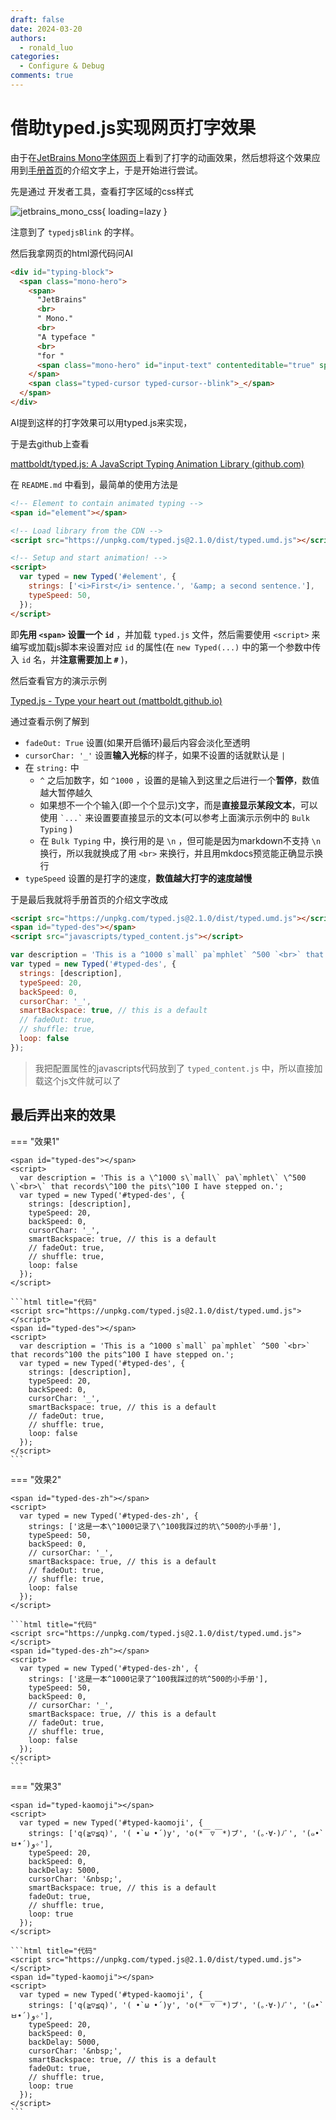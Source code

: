 ```yaml
---
draft: false
date: 2024-03-20
authors:
  - ronald_luo
categories:
  - Configure & Debug
comments: true
---
```


# 借助typed.js实现网页打字效果

由于在[JetBrains Mono字体网页](https://www.jetbrains.com/lp/mono/)上看到了打字的动画效果，然后想将这个效果应用到[手册首页](https://ronaldln.github.io/MyPamphlet/)的介绍文字上，于是开始进行尝试。

<!-- more -->

先是通过 开发者工具，查看打字区域的css样式

![jetbrains_mono_css](../images/jetbrains_mono_css.png){ loading=lazy }

注意到了 `typedjsBlink` 的字样。

然后我拿网页的html源代码问AI

```html
<div id="typing-block">
  <span class="mono-hero">
    <span>
      "JetBrains"
      <br>
      " Mono."
      <br>
      "A typeface "
      <br>
      "for "
      <span class="mono-hero" id="input-text" contenteditable="true" spellcheck="false">developers</span>
    </span>
    <span class="typed-cursor typed-cursor--blink">​_</span>
  </span>
</div>
```

AI提到这样的打字效果可以用typed.js来实现，

于是去github上查看

[mattboldt/typed.js: A JavaScript Typing Animation Library (github.com)](https://github.com/mattboldt/typed.js)

在 `README.md` 中看到，最简单的使用方法是

```html
<!-- Element to contain animated typing -->
<span id="element"></span>

<!-- Load library from the CDN -->
<script src="https://unpkg.com/typed.js@2.1.0/dist/typed.umd.js"></script>

<!-- Setup and start animation! -->
<script>
  var typed = new Typed('#element', {
    strings: ['<i>First</i> sentence.', '&amp; a second sentence.'],
    typeSpeed: 50,
  });
</script>
```

即**先用 `<span>` 设置一个 `id`** ，并加载 `typed.js` 文件，然后需要使用 `<script>` 来编写或加载js脚本来设置对应 `id` 的属性(在 `new Typed(...)` 中的第一个参数中传入 `id` 名，并**注意需要加上 `#`** )，

然后查看官方的演示示例

[Typed.js - Type your heart out (mattboldt.github.io)](https://mattboldt.github.io/typed.js/)

通过查看示例了解到

-   `fadeOut: True` 设置(如果开启循环)最后内容会淡化至透明
-   `cursorChar: '_'` 设置**输入光标**的样子，如果不设置的话就默认是 `|`
-   在 `string:` 中
    -   `^` 之后加数字，如 `^1000` ，设置的是输入到这里之后进行一个**暂停**，数值越大暂停越久
    -   如果想不一个个输入(即一个个显示)文字，而是**直接显示某段文本**，可以使用 <code>\`...\`</code> 来设置要直接显示的文本(可以参考上面演示示例中的 `Bulk Typing` )
    -   在 `Bulk Typing` 中，换行用的是 `\n` ，但可能是因为markdown不支持 `\n` 换行，所以我就换成了用 `<br>` 来换行，并且用mkdocs预览能正确显示换行
-   `typeSpeed` 设置的是打字的速度，**数值越大打字的速度越慢**

于是最后我就将手册首页的介绍文字改成

```html title="index.md"
<script src="https://unpkg.com/typed.js@2.1.0/dist/typed.umd.js"></script>
<span id="typed-des"></span> 
<script src="javascripts/typed_content.js"></script>
```

```js title="typed_content.js"
var description = 'This is a ^1000 s`mall` pa`mphlet` ^500 `<br>` that records^100 the pits^100 I have stepped on.';
var typed = new Typed('#typed-des', {
  strings: [description],
  typeSpeed: 20,
  backSpeed: 0,
  cursorChar: '_',
  smartBackspace: true, // this is a default
  // fadeOut: true,
  // shuffle: true,
  loop: false
});
```

>   我把配置属性的javascripts代码放到了 `typed_content.js` 中，所以直接加载这个js文件就可以了

<h2>最后弄出来的效果</h2>

<script src="https://unpkg.com/typed.js@2.1.0/dist/typed.umd.js"></script>

=== "效果1"

    <span id="typed-des"></span>
    <script>
      var description = 'This is a \^1000 s\`mall\` pa\`mphlet\` \^500 \`<br>\` that records\^100 the pits\^100 I have stepped on.';
      var typed = new Typed('#typed-des', {
        strings: [description],
        typeSpeed: 20,
        backSpeed: 0,
        cursorChar: '_',
        smartBackspace: true, // this is a default
        // fadeOut: true,
        // shuffle: true,
        loop: false
      });
    </script>
    
    ```html title="代码"
    <script src="https://unpkg.com/typed.js@2.1.0/dist/typed.umd.js"></script>
    <span id="typed-des"></span>
    <script>
      var description = 'This is a ^1000 s`mall` pa`mphlet` ^500 `<br>` that records^100 the pits^100 I have stepped on.';
      var typed = new Typed('#typed-des', {
        strings: [description],
        typeSpeed: 20,
        backSpeed: 0,
        cursorChar: '_',
        smartBackspace: true, // this is a default
        // fadeOut: true,
        // shuffle: true,
        loop: false
      });
    </script>
    ```

=== "效果2"

    <span id="typed-des-zh"></span>
    <script>
      var typed = new Typed('#typed-des-zh', {
        strings: ['这是一本\^1000记录了\^100我踩过的坑\^500的小手册'],
        typeSpeed: 50,
        backSpeed: 0,
        // cursorChar: '_',
        smartBackspace: true, // this is a default
        // fadeOut: true,
        // shuffle: true,
        loop: false
      });
    </script>
    
    ```html title="代码"
    <script src="https://unpkg.com/typed.js@2.1.0/dist/typed.umd.js"></script>
    <span id="typed-des-zh"></span>
    <script>
      var typed = new Typed('#typed-des-zh', {
        strings: ['这是一本^1000记录了^100我踩过的坑^500的小手册'],
        typeSpeed: 50,
        backSpeed: 0,
        // cursorChar: '_',
        smartBackspace: true, // this is a default
        // fadeOut: true,
        // shuffle: true,
        loop: false
      });
    </script>
    ```

=== "效果3"

    <span id="typed-kaomoji"></span>
    <script>
      var typed = new Typed('#typed-kaomoji', {
        strings: ['q(≧▽≦q)', '( •̀ ω •́ )y', 'o(*￣▽￣*)ブ', '(｡･∀･)ﾉﾞ', '(๑•̀ㅂ•́)و✧'],
        typeSpeed: 20,
        backSpeed: 0,
        backDelay: 5000,
        cursorChar: '&nbsp;',
        smartBackspace: true, // this is a default
        fadeOut: true,
        // shuffle: true,
        loop: true
      });
    </script>
    
    ```html title="代码"
    <script src="https://unpkg.com/typed.js@2.1.0/dist/typed.umd.js"></script>
    <span id="typed-kaomoji"></span>
    <script>
      var typed = new Typed('#typed-kaomoji', {
        strings: ['q(≧▽≦q)', '( •̀ ω •́ )y', 'o(*￣▽￣*)ブ', '(｡･∀･)ﾉﾞ', '(๑•̀ㅂ•́)و✧'],
        typeSpeed: 20,
        backSpeed: 0,
        backDelay: 5000,
        cursorChar: '&nbsp;',
        smartBackspace: true, // this is a default
        fadeOut: true,
        // shuffle: true,
        loop: true
      });
    </script>
    ```

